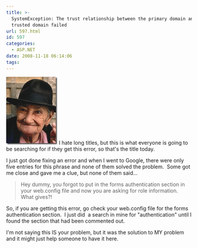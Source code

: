 ```yaml
---
title: >-
  SystemException: The trust relationship between the primary domain and the
  trusted domain failed
url: 597.html
id: 597
categories:
  - ASP.NET
date: 2008-11-18 06:14:06
tags:
---
```


![A03B0015](/uploads/2008/11/a03b0015.jpg) I hate long titles, but this is what everyone is going to be searching for if they get this error, so that's the title today.

I just got done fixing an error and when I went to Google, there were only five entries for this phrase and none of them solved the problem.  Some got me close and gave me a clue, but none of them said...

<!-- more -->

> Hey dummy, you forgot to put in the forms authentication section in your web.config file and now you are asking for role information.  What gives?!

So, if you are getting this error, go check your web.config file for the forms authentication section.  I just did  a search in mine for "authentication" until I found the section that had been commented out.

I'm not saying this IS your problem, but it was the solution to MY problem and it might just help someone to have it here.
